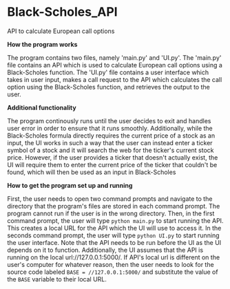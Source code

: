 # Black-Scholes_API
API to calculate European call options

**How the program works**

The program contains two files, namely 'main.py' and 'UI.py'. The 'main.py' file contains an API which is used to calculate European call options using a Black-Scholes function.
The 'UI.py' file contains a user interface which takes in user input, makes a call request to the API which calculates the call option using the Black-Scholes 
function, and retrieves the output to the user.

**Additional functionality**

The program continously runs until the user decides to exit and handles user error in order to ensure that it runs smoothly.
Additionally, while the Black-Scholes formula directly requires the current price of a stock as an input, the UI works in such a way that the user can instead enter a ticker symbol of a stock
and it will search the web for the ticker's current stock price. However, if the user provides a ticker that doesn't actually exist, the UI will require them to enter the current price of the ticker that couldn't be found, which will then be used as an input in Black-Scholes

**How to get the program set up and running**

First, the user needs to open two command prompts and navigate to the directory that the program's files are stored in each command prompt. The program cannot run if the user is in the wrong directory.
Then, in the first command prompt, the user will type `python main.py` to start running the API. This creates a local URL for the API which the UI will use to access it. 
In the seconds command prompt, the user will type `python UI.py` to start running the user interface.
Note that the API needs to be run before the UI as the UI depends on it to function. 
Additionally, the UI assumes that the API is running on the local url://127.0.0.1:5000/. If API's local url is different on the user's computer for whatever reason, then the user needs to look for the
source code labeled `BASE = //127.0.0.1:5000/` and substitute the value of the `BASE` variable to their local URL.
